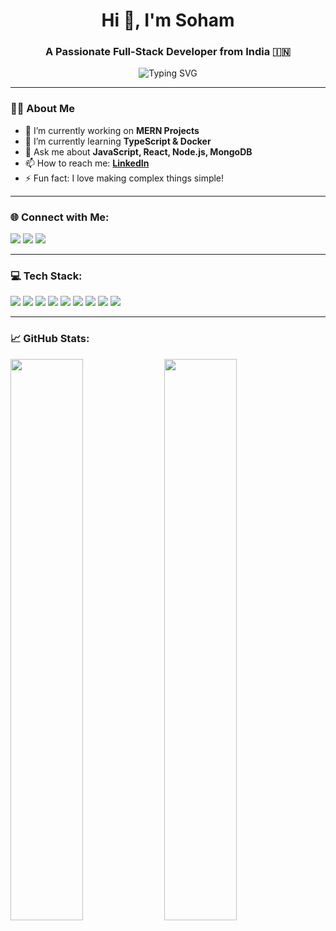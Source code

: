 <h1 align="center">Hi 👋, I'm Soham</h1>
<h3 align="center">A Passionate Full-Stack Developer from India 🇮🇳</h3>

<p align="center">
  <img src="https://readme-typing-svg.herokuapp.com?font=Fira+Code&duration=3000&pause=1000&color=F70000&center=true&vCenter=true&multiline=true&width=600&height=100&lines=Full+Stack+Developer;MERN+Stack+Builder;Open+Source+Contributor;Always+Learning+%F0%9F%93%9A" alt="Typing SVG" />
</p>

---

### 🧑‍💻 About Me

- 🔭 I’m currently working on **MERN Projects**
- 🌱 I’m currently learning **TypeScript & Docker**
- 💬 Ask me about **JavaScript, React, Node.js, MongoDB**
- 📫 How to reach me: [**LinkedIn**](https://www.linkedin.com/in/soham-chowdhury-429540320/)
- ⚡ Fun fact: I love making complex things simple!

---

### 🌐 Connect with Me:
<p align="left">
<a href="https://www.instagram.com/the.man.of_steel?igsh=czFoemhoYzJidGxy" target="blank"><img src="https://img.shields.io/badge/Instagram-E4405F?style=for-the-badge&logo=instagram&logoColor=white"/></a>
<a href="https://www.linkedin.com/in/soham-chowdhury-429540320/" target="blank"><img src="https://img.shields.io/badge/LinkedIn-0077B5?style=for-the-badge&logo=linkedin&logoColor=white"/></a>
<a href="chowdhury10soham@gmail.com"><img src="https://img.shields.io/badge/Gmail-D14836?style=for-the-badge&logo=gmail&logoColor=white"/></a>
</p>

---

### 💻 Tech Stack:
<p align="left">
  <img src="https://img.shields.io/badge/HTML5-E34F26?style=for-the-badge&logo=html5&logoColor=white"/>
  <img src="https://img.shields.io/badge/CSS3-1572B6?style=for-the-badge&logo=css3&logoColor=white"/>
  <img src="https://img.shields.io/badge/JavaScript-F7DF1E?style=for-the-badge&logo=javascript&logoColor=black"/>
  <img src="https://img.shields.io/badge/React-20232A?style=for-the-badge&logo=react&logoColor=61DAFB"/>
  <img src="https://img.shields.io/badge/Node.js-339933?style=for-the-badge&logo=nodedotjs&logoColor=white"/>
  <img src="https://img.shields.io/badge/Express.js-404D59?style=for-the-badge"/>
  <img src="https://img.shields.io/badge/MongoDB-4EA94B?style=for-the-badge&logo=mongodb&logoColor=white"/>
  <img src="https://img.shields.io/badge/Firebase-ffca28?style=for-the-badge&logo=firebase&logoColor=black"/>
  <img src="https://img.shields.io/badge/Git-F05032?style=for-the-badge&logo=git&logoColor=white"/>
</p>

---

### 📈 GitHub Stats:

<p align="left">
  <img src="https://github-readme-stats.vercel.app/api?username=YOUR_USERNAME&show_icons=true&theme=tokyonight" width="48%" />
  <img src="https://github-readme-stats.vercel.app/api/top-langs/?username=YOUR_USERNAME&layout=compact&theme=tokyonight" width="48%" />
</p>
